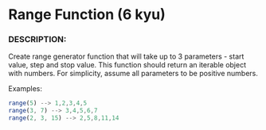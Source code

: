 # Range Function (6 kyu)

### DESCRIPTION:

Create range generator function that will take up to 3 parameters - start value, step and stop value. This function should return an iterable object with numbers. For simplicity, assume all parameters to be positive numbers.

Examples:
```javascript
range(5) --> 1,2,3,4,5
range(3, 7) --> 3,4,5,6,7
range(2, 3, 15) --> 2,5,8,11,14
```